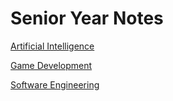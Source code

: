 # Senior Year Notes

[Artificial Intelligence](/Senior-Year-Notes/450)

[Game Development](/Senior-Year-Notes/475)

[Software Engineering](/Senior-Year-Notes/420)
